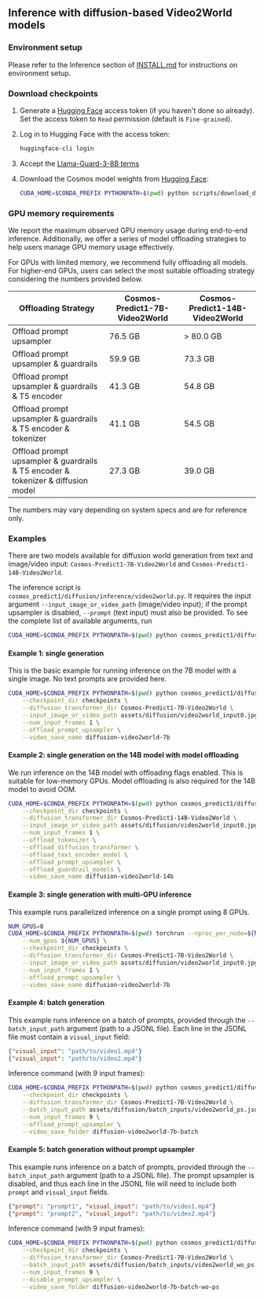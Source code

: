 ## Inference with diffusion-based Video2World models

### Environment setup

Please refer to the Inference section of [INSTALL.md](/INSTALL.md#inference) for instructions on environment setup.

### Download checkpoints

1. Generate a [Hugging Face](https://huggingface.co/settings/tokens) access token (if you haven't done so already). Set the access token to `Read` permission (default is `Fine-grained`).

2. Log in to Hugging Face with the access token:
   ```bash
   huggingface-cli login
   ```
3. Accept the [Llama-Guard-3-8B terms](https://huggingface.co/meta-llama/Llama-Guard-3-8B)

4. Download the Cosmos model weights from [Hugging Face](https://huggingface.co/collections/nvidia/cosmos-predict1-67c9d1b97678dbf7669c89a7):
   ```bash
   CUDA_HOME=$CONDA_PREFIX PYTHONPATH=$(pwd) python scripts/download_diffusion_checkpoints.py --model_sizes 7B 14B --model_types Video2World --checkpoint_dir checkpoints
   ```

### GPU memory requirements

We report the maximum observed GPU memory usage during end-to-end inference. Additionally, we offer a series of model offloading strategies to help users manage GPU memory usage effectively.

For GPUs with limited memory, we recommend fully offloading all models. For higher-end GPUs, users can select the most suitable offloading strategy considering the numbers provided below.

| Offloading Strategy                                                              | Cosmos-Predict1-7B-Video2World | Cosmos-Predict1-14B-Video2World |
|----------------------------------------------------------------------------------|---------|---------|
| Offload prompt upsampler                                                         | 76.5 GB | > 80.0 GB |
| Offload prompt upsampler & guardrails                                            | 59.9 GB | 73.3 GB |
| Offload prompt upsampler & guardrails & T5 encoder                               | 41.3 GB | 54.8 GB |
| Offload prompt upsampler & guardrails & T5 encoder & tokenizer                   | 41.1 GB | 54.5 GB |
| Offload prompt upsampler & guardrails & T5 encoder & tokenizer & diffusion model | 27.3 GB | 39.0 GB |

The numbers may vary depending on system specs and are for reference only.

### Examples

There are two models available for diffusion world generation from text and image/video input: `Cosmos-Predict1-7B-Video2World` and `Cosmos-Predict1-14B-Video2World`.

The inference script is `cosmos_predict1/diffusion/inference/video2world.py`.
It requires the input argument `--input_image_or_video_path` (image/video input); if the prompt upsampler is disabled, `--prompt` (text input) must also be provided.
To see the complete list of available arguments, run
```bash
CUDA_HOME=$CONDA_PREFIX PYTHONPATH=$(pwd) python cosmos_predict1/diffusion/inference/video2world.py --help
```

#### Example 1: single generation
This is the basic example for running inference on the 7B model with a single image. No text prompts are provided here.
```bash
CUDA_HOME=$CONDA_PREFIX PYTHONPATH=$(pwd) python cosmos_predict1/diffusion/inference/video2world.py \
    --checkpoint_dir checkpoints \
    --diffusion_transformer_dir Cosmos-Predict1-7B-Video2World \
    --input_image_or_video_path assets/diffusion/video2world_input0.jpg \
    --num_input_frames 1 \
    --offload_prompt_upsampler \
    --video_save_name diffusion-video2world-7b
```

#### Example 2: single generation on the 14B model with model offloading
We run inference on the 14B model with offloading flags enabled. This is suitable for low-memory GPUs. Model offloading is also required for the 14B model to avoid OOM.
```bash
CUDA_HOME=$CONDA_PREFIX PYTHONPATH=$(pwd) python cosmos_predict1/diffusion/inference/video2world.py \
    --checkpoint_dir checkpoints \
    --diffusion_transformer_dir Cosmos-Predict1-14B-Video2World \
    --input_image_or_video_path assets/diffusion/video2world_input0.jpg \
    --num_input_frames 1 \
    --offload_tokenizer \
    --offload_diffusion_transformer \
    --offload_text_encoder_model \
    --offload_prompt_upsampler \
    --offload_guardrail_models \
    --video_save_name diffusion-video2world-14b
```

#### Example 3: single generation with multi-GPU inference
This example runs parallelized inference on a single prompt using 8 GPUs.
```bash
NUM_GPUS=8
CUDA_HOME=$CONDA_PREFIX PYTHONPATH=$(pwd) torchrun --nproc_per_node=${NUM_GPUS} cosmos_predict1/diffusion/inference/video2world.py \
    --num_gpus ${NUM_GPUS} \
    --checkpoint_dir checkpoints \
    --diffusion_transformer_dir Cosmos-Predict1-7B-Video2World \
    --input_image_or_video_path assets/diffusion/video2world_input0.jpg \
    --num_input_frames 1 \
    --offload_prompt_upsampler \
    --video_save_name diffusion-video2world-7b
```

#### Example 4: batch generation
This example runs inference on a batch of prompts, provided through the `--batch_input_path` argument (path to a JSONL file).
Each line in the JSONL file must contain a `visual_input` field:
```json
{"visual_input": "path/to/video1.mp4"}
{"visual_input": "path/to/video2.mp4"}
```
Inference command (with 9 input frames):
```bash
CUDA_HOME=$CONDA_PREFIX PYTHONPATH=$(pwd) python cosmos_predict1/diffusion/inference/video2world.py \
    --checkpoint_dir checkpoints \
    --diffusion_transformer_dir Cosmos-Predict1-7B-Video2World \
    --batch_input_path assets/diffusion/batch_inputs/video2world_ps.jsonl \
    --num_input_frames 9 \
    --offload_prompt_upsampler \
    --video_save_folder diffusion-video2world-7b-batch
```

#### Example 5: batch generation without prompt upsampler
This example runs inference on a batch of prompts, provided through the `--batch_input_path` argument (path to a JSONL file).
The prompt upsampler is disabled, and thus each line in the JSONL file will need to include both `prompt` and `visual_input` fields.
```json
{"prompt": "prompt1", "visual_input": "path/to/video1.mp4"}
{"prompt": "prompt2", "visual_input": "path/to/video2.mp4"}
```
Inference command (with 9 input frames):
```bash
CUDA_HOME=$CONDA_PREFIX PYTHONPATH=$(pwd) python cosmos_predict1/diffusion/inference/video2world.py \
    --checkpoint_dir checkpoints \
    --diffusion_transformer_dir Cosmos-Predict1-7B-Video2World \
    --batch_input_path assets/diffusion/batch_inputs/video2world_wo_ps.jsonl \
    --num_input_frames 9 \
    --disable_prompt_upsampler \
    --video_save_folder diffusion-video2world-7b-batch-wo-ps
```
